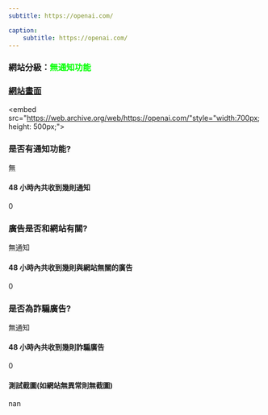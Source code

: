 ```yaml
---
subtitle: https://openai.com/

caption:
	subtitle: https://openai.com/
---
```


<h3>網站分級：<font color="#00FF00">無通知功能</font></h3>

### [網站畫面](https://openai.com/)
<embed src="https://web.archive.org/web/https://openai.com/"style="width:700px; height: 500px;">

### 是否有通知功能?
無

#### 48 小時內共收到幾則通知
0

### 廣告是否和網站有關?
無通知

#### 48 小時內共收到幾則與網站無關的廣告
0

### 是否為詐騙廣告?
無通知

#### 48 小時內共收到幾則詐騙廣告
0

#### 測試截圖(如網站無異常則無截圖)
nan

